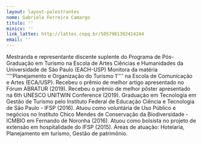 ```yaml
---
layout: layout-palestrantes
nome: Gabriela Ferreira Camargo
titulo: ''
minicv: ''
link_lattes: http://lattes.cnpq.br/5057981392414244
email: ''
---
```

Mestranda e representante discente suplente do Programa de Pós-Graduação
  em Turismo na Escola de Artes Ciências e Humanidades da Universidade de São Paulo
  (EACH-USP) Monitora da matéria ''''Planejamento e Organização do Turismo 1'''' na
  Escola de Comunicação e Artes (ECA/USP). Recebeu o prêmio de melhor artigo apresentado
  no Fórum ABRATUR (2019). Recebeu o prêmio de melhor pôster apresentado na 6th UNESCO
  UNITWIN Conference (2019). Graduação em Tecnologia em Gestão de Turismo pelo Instituto
  Federal de Educação Ciência e Tecnologia de São Paulo - IFSP (2016). Atuou como
  voluntária de Uso Público e negócios no Instituto Chico Mendes de Conservação da
  Biodiversidade - ICMBIO em Fernando de Noronha (2016). Atuou como bolsista no projeto
  de extensão em hospitalidade do IFSP (2015). Áreas de atuação: Hotelaria, Planejamento
  em turismo, Gestão de patrimônio.